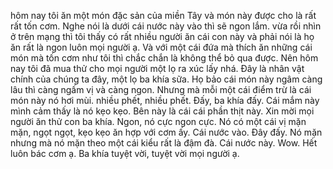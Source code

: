hôm nay tôi ăn một món đặc sản của miền Tây và món này được cho là rất rất tốn cơm. Nghe nói là dưới cái nước này vào thì sẽ ngon lắm. vừa rồi nhìn ở trên mạng thì tôi thấy có rất nhiều người ăn cái con này và phải nói là họ ăn rất là ngon luôn mọi người ạ. Và với một cái đứa mà thích ăn những cái món mà tốn cơm như tôi thì chắc chắn là không thể bỏ qua được. Nên hôm nay tôi đã mua thử cho mọi người một lọ ra xúc lấy nhá. Đây là nhân vật chính của chúng ta đây, một lọ ba khía sữa. Họ bảo cái món này ngâm càng lâu thì càng ngấm vị và càng ngon. Nhưng mà mỗi một cái điểm trừ là cái món này nó hơi mùi. nhiều phết, nhiều phết. Đấy, ba khía đấy. Cái mắm này mình cảm thấy là nó kẹo kẹo. Bên này là cái cái phần thịt này. Xin mời mọi người ăn thử con ba khía. Ngon, nó cực ngon cực. Nó có một cái vị mặn mặn, ngọt ngọt, kẹo kẹo ăn hợp với cơm ấy. Cái nước vào. Đây đấy. Nó mặn nhưng mà nó mặn theo một cái kiểu rất là đậm đà. Cái nước này. Wow. Hết luôn bác cơm ạ. Ba khía tuyệt vời, tuyệt vời mọi người ạ.